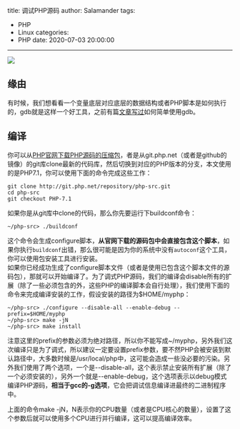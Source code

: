 title: 调试PHP源码
author: Salamander
tags:
  - PHP
  - Linux
categories:
  - PHP
date: 2020-07-03 20:00:00
---
![](https://s1.ax1x.com/2020/07/05/U91xmt.png)

## 缘由
有时候，我们想看看一个变量底层对应底层的数据结构或者PHP脚本是如何执行的，gdb就是这样一个好工具，之前有篇[文章写过](/2020/07/02/gdb_use/)如何简单使用gdb。


<!-- more -->


## 编译
你可以从[PHP官网下载PHP源码的压缩包](https://www.php.net/downloads)，者是从git.php.net（或者是github的镜像）的git库clone最新的代码库，然后切换到对应的PHP版本的分支，本文使用的是PHP7.1，你可以使用下面的命令完成这些工作：
```
git clone http://git.php.net/repository/php-src.git
cd php-src
git checkout PHP-7.1
```
如果你是从git库中clone的代码，那么你先要运行下buildconf命令：
```
~/php-src> ./buildconf 
```
这个命令会生成configure脚本，**从官网下载的源码包中会直接包含这个脚本**，如果你执行`buildconf`出错，那么很可能是因为你的系统中没有`autoconf`这个工具，你可以使用包安装工具进行安装。  
如果你已经成功生成了configure脚本文件（或者是使用已包含这个脚本文件的源码包），那就可以开始编译了。为了调式PHP源码，我们的编译会disable所有的扩展（除了一些必须包含的外，这些PHP的编译脚本会自行处理），我们使用下面的命令来完成编译安装的工作，假设安装的路径为$HOME/myphp：
```
~/php-src> ./configure --disable-all --enable-debug --prefix=$HOME/myphp
~/php-src> make -jN
~/php-src> make install
```
注意这里的prefix的参数必须为绝对路径，所以你不能写成~/myphp，另外我们这次编译只是为了调式，所以建议一定要设置prefix参数，要不然PHP会被安装到默认路径中，大多数时候是/usr/local/php中，这可能会造成一些没必要的污染。另外我们使用了两个选项，一个是--disable-all，这个表示禁止安装所有扩展（除了一个必须安装的），另外一个就是--enable-debug，这个选项表示以debug模式编译PHP源码，**相当于gcc的-g选项**，它会把调试信息编译进最终的二进制程序中。  

上面的命令make -jN，N表示你的CPU数量（或者是CPU核心的数量），设置了这个参数后就可以使用多个CPU进行并行编译，这可以提高编译效率。